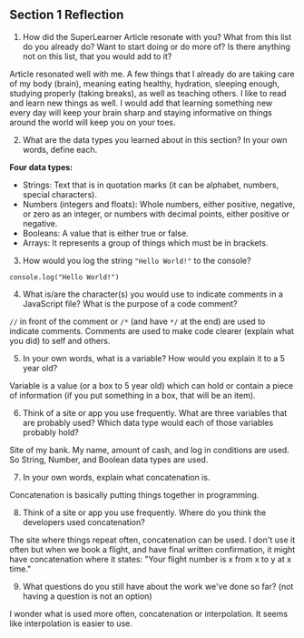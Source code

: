 ## Section 1 Reflection

1. How did the SuperLearner Article resonate with you? What from this list do you already do? Want to start doing or do more of? Is there anything not on this list, that you would add to it?

Article resonated well with me. A few things that I already do are taking care of my body (brain), meaning eating healthy, hydration, sleeping enough, studying properly (taking breaks), as well as teaching others. I like to read and learn new things as well. I would add that learning something new every day will keep your brain sharp and staying informative on things around the world will keep you on your toes.

2. What are the data types you learned about in this section? In your own words, define each.

**Four data types:**
* Strings: Text that is in quotation marks (it can be alphabet, numbers, special characters).
* Numbers (integers and floats): Whole numbers, either positive, negative, or zero as an integer, or numbers with decimal points, either positive or negative.
* Booleans: A value that is either true or false.
* Arrays: It represents a group of things which must be in brackets.

3. How would you log the string `"Hello World!"` to the console?

`console.log("Hello World!")`

4. What is/are the character(s) you would use to indicate comments in a JavaScript file? What is the purpose of a code comment?

`//` in front of the comment or `/*` (and have `*/` at the end) are used to indicate comments. Comments are used to
make code clearer (explain what you did) to self and others.

5. In your own words, what is a variable? How would you explain it to a 5 year old?

Variable is a value (or a box to 5 year old) which can hold or contain a piece of information (if you put something in a box, that will be an item).

6. Think of a site or app you use frequently. What are three variables that are probably used? Which data type would each of those variables probably hold?

Site of my bank. My name, amount of cash, and log in conditions are used. So String, Number, and Boolean data types are used.

7. In your own words, explain what concatenation is.

Concatenation is basically putting things together in programming.

8. Think of a site or app you use frequently. Where do you think the developers used concatenation?

The site where things repeat often, concatenation can be used. I don't use it often but when we book a flight, and have final written confirmation, it might have concatenation where it states: "Your flight number is x from x to y at x time."

9. What questions do you still have about the work we've done so far? (not having a question is not an option)

I wonder what is used more often, concatenation or interpolation. It seems like interpolation is easier to use.
